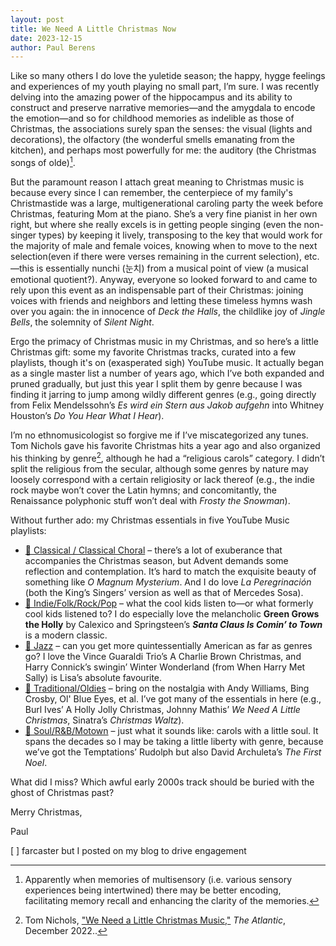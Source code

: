 ```yaml
---
layout: post
title: We Need A Little Christmas Now
date: 2023-12-15
author:	Paul Berens
---
```

Like so many others I do love the yuletide season; the happy, hygge feelings and experiences of my youth playing no small part, I’m sure. I was recently delving into the amazing power of the hippocampus and its ability to construct and preserve narrative memories—and the amygdala to encode the emotion—and so for childhood memories as indelible as those of Christmas, the associations surely span the senses: the visual (lights and decorations), the olfactory (the wonderful smells emanating from the kitchen), and perhaps most powerfully for me: the auditory (the Christmas songs of olde)[^1].

[^1]:Apparently when memories of multisensory (i.e. various sensory experiences being intertwined) there may be better encoding, facilitating memory recall and enhancing the clarity of the memories. 

But the paramount reason I attach great meaning to Christmas music is because every since I can remember, the centerpiece of my family's Christmastide was a large, multigenerational caroling party the week before Christmas, featuring Mom at the piano. She’s a very fine pianist in her own right, but where she really excels is in getting people singing (even the non-singer types) by keeping it lively, transposing to the key that would work for the majority of male and female voices, knowing when to move to the next selection(even if there were verses remaining in the current selection), etc.—this is essentially nunchi (눈치) from a musical point of view (a musical emotional quotient?). Anyway, everyone so looked forward to and came to rely upon this event as an indispensable part of their Christmas: joining voices with friends and neighbors and letting these timeless hymns wash over you again: the in innocence of *Deck the Halls*, the childlike joy of *Jingle Bells*, the solemnity of *Silent Night*.

Ergo the primacy of Christmas music in my Christmas, and so here’s a little Christmas gift: some my favorite Christmas tracks, curated into a few playlists, though it's on (exasperated sigh) YouTube music. It actually began as a single master list a number of years ago, which I’ve both expanded and pruned gradually, but just this year I split them by genre because I was finding it jarring to jump among wildly different genres (e.g., going directly from Felix Mendelssohn’s *Es wird ein Stern aus Jakob aufgehn* into Whitney Houston’s *Do You Hear What I Hear*).

I’m no ethnomusicologist so forgive me if I’ve miscategorized any tunes. Tom Nichols gave his favorite Christmas hits a year ago and also organized his thinking by genre[^2], although he had a “religious carols” category. I didn’t split the religious from the secular, although some genres by nature may loosely correspond with a certain religiosity or lack thereof (e.g., the indie rock maybe won’t cover the Latin hymns; and concomitantly, the Renaissance polyphonic stuff won’t deal with *Frosty the Snowman*).

[^2]: Tom Nichols, ["We Need a Little Christmas Music,"](https://www.theatlantic.com/newsletters/archive/2022/12/we-need-a-little-christmas-music/672428/) *The Atlantic*, December 2022..

Without further ado: my Christmas essentials in five YouTube Music playlists:
- [🎻 Classical / Classical Choral](https://music.youtube.com/playlist?list=PL_64Fz1c-ODKsArG3LplJi_GqAnF5tLJh) – there’s a lot of exuberance that accompanies the Christmas season, but Advent demands some reflection and contemplation. It’s hard to match the exquisite beauty of something like *O Magnum Mysterium*. And I do love *La Peregrinación* (both the King’s Singers’ version as well as that of Mercedes Sosa).
- [🎸 Indie/Folk/Rock/Pop](https://music.youtube.com/playlist?list=PL_64Fz1c-ODLKYRJ8wVBL0AGFX0TsdzQo) – what the cool kids listen to—or what formerly cool kids listened to? I do especially love the melancholic **********************Green Grows the Holly********************** by Calexico and Springsteen’s *******************************Santa Claus Is Comin’ to Town******************************* is a modern classic.
- [🎷 Jazz](https://music.youtube.com/playlist?list=PL_64Fz1c-ODJVh7ikkZ-NMbiFPKGwZK0M) – can you get more quintessentially American as far as genres go? I love the Vince Guaraldi Trio’s A Charlie Brown Christmas, and Harry Connick’s swingin’ Winter Wonderland (from When Harry Met Sally) is Lisa’s absolute favourite.
- [🎹 Traditional/Oldies](https://music.youtube.com/playlist?list=PL_64Fz1c-ODKOXnA_3WqyULSXcBY_WMOb) – bring on the nostalgia with Andy Williams, Bing Crosby, Ol' Blue Eyes, et al. I’ve got many of the essentials in here (e.g., Burl Ives’ A Holly Jolly Christmas, Johnny Mathis’ *We Need A Little Christmas*, Sinatra’s *Christmas Waltz*).
- [🥁 Soul/R&B/Motown](https://music.youtube.com/playlist?list=PL_64Fz1c-ODK5lz-j4L4OSBFzZ7B_sq1g) – just what it sounds like: carols with a little soul. It spans the decades so I may be taking a little liberty with genre, because we’ve got the Temptations’ Rudolph but also David Archuleta’s *The First Noel*.

What did I miss? Which awful early 2000s track should be buried with the ghost of Christmas past?

Merry Christmas,

Paul

[ ] farcaster but I posted on my blog to drive engagement